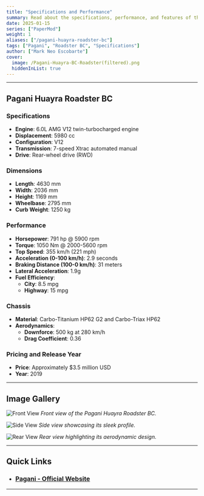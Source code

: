 ```yaml
---
title: "Specifications and Performance"
summary: Read about the specifications, performance, and features of the Pagani Huayra Roadster BC, along with an exclusive image gallery.
date: 2025-01-15
series: ["PaperMod"]
weight: 1
aliases: ["/pagani-huayra-roadster-bc"]
tags: ["Pagani", "Roadster BC", "Specifications"]
author: ["Mark Neo Escobarte"]
cover:
  image: /Pagani-Huayra-BC-Roadster(filtered).png
  hiddenInList: true
---
```


---

## Pagani Huayra Roadster BC 

### Specifications

- **Engine**: 6.0L AMG V12 twin-turbocharged engine
- **Displacement**: 5980 cc
- **Configuration**: V12
- **Transmission**: 7-speed Xtrac automated manual
- **Drive**: Rear-wheel drive (RWD)

### Dimensions

- **Length**: 4630 mm
- **Width**: 2036 mm
- **Height**: 1169 mm
- **Wheelbase**: 2795 mm
- **Curb Weight**: 1250 kg

### Performance

- **Horsepower**: 791 hp @ 5900 rpm
- **Torque**: 1050 Nm @ 2000-5600 rpm
- **Top Speed**: 355 km/h (221 mph)
- **Acceleration (0-100 km/h)**: 2.9 seconds
- **Braking Distance (100-0 km/h)**: 31 meters
- **Lateral Acceleration**: 1.9g
- **Fuel Efficiency**:
  - **City**: 8.5 mpg
  - **Highway**: 15 mpg

### Chassis

- **Material**: Carbo-Titanium HP62 G2 and Carbo-Triax HP62
- **Aerodynamics**:
  - **Downforce**: 500 kg at 280 km/h
  - **Drag Coefficient**: 0.36

### Pricing and Release Year

- **Price**: Approximately $3.5 million USD
- **Year**: 2019

---

## Image Gallery

![Front View](/Pagani-Huayra-BC-Roadster(4).jpg)
*Front view of the Pagani Huayra Roadster BC.*

![Side View](/Pagani-Huayra-BC-Roadster(6).jpg)
*Side view showcasing its sleek profile.*

![Rear View](/Pagani-Huayra-BC-Roadster(3).jpg)
*Rear view highlighting its aerodynamic design.*

---

## Quick Links

- ### [Pagani - Official Website](https://www.pagani.com)

---
